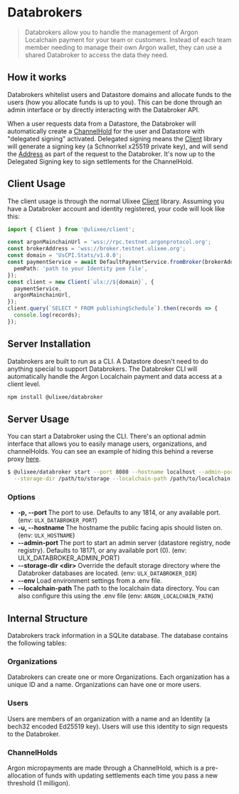 # Databrokers

> Databrokers allow you to handle the management of Argon Localchain payment for your team or customers. Instead of each team member needing to manage their own Argon wallet, they can use a shared Databroker to access the data they need.

## How it works

Databrokers whitelist users and Datastore domains and allocate funds to the users (how you allocate funds is up to you). This can be done through an admin interface or by directly interacting with the Databroker API.

When a user requests data from a Datastore, the Databroker will automatically create a [ChannelHold](#channelHolds) for the user and Datastore with "delegated signing" activated. Delegated signing means the [Client](#client-usage) library will generate a signing key (a Schnorrkel x25519 private key), and will send the [Address](https://docs.substrate.io/reference/glossary/#ss58-address-format) as part of the request to the Databroker. It's now up to the Delegated Signing key to sign settlements for the ChannelHold.

## Client Usage

The client usage is through the normal Ulixee [Client](https://ulixee.org/docs/client) library. Assuming you have a Databroker account and identity registered, your code will look like this:

```typescript
import { Client } from '@ulixee/client';

const argonMainchainUrl = 'wss://rpc.testnet.argonprotocol.org';
const brokerAddress = 'wss://broker.testnet.ulixee.org';
const domain = 'UsCPI.Stats/v1.0.0';
const paymentService = await DefaultPaymentService.fromBroker(brokerAddress, {
  pemPath: 'path to your Identity pem file',
});
const client = new Client(`ulx://${domain}`, {
  paymentService,
  argonMainchainUrl,
});
client.query(`SELECT * FROM publishingSchedule`).then(records => {
  console.log(records);
});
```

## Server Installation

Databrokers are built to run as a CLI. A Datastore doesn't need to do anything special to support Databrokers. The Databroker CLI will automatically handle the Argon Localchain payment and data access at a client level.

```bash
npm install @ulixee/databroker
```

## Server Usage

You can start a Databroker using the CLI. There's an optional admin interface that allows you to easily manage users, organizations, and channelHolds. You can see an example of hiding this behind a reverse proxy <a href="https://github.com/ulixee/ulixee/blob/main/datastore/broker/nginx.conf" target=_blank>here</a>.

```bash
$ @ulixee/databroker start --port 8080 --hostname localhost --admin-port 8081 \
  --storage-dir /path/to/storage --localchain-path /path/to/localchain
```

### Options

- **-p, --port <number>** The port to use. Defaults to any 1814, or any available port. (env: `ULX_DATABROKER_PORT`)
- **-u, --hostname <hostname>** The hostname the public facing apis should listen on. (env: `ULX_HOSTNAME`)
- **--admin-port <number>** The port to start an admin server (datastore registry, node registry). Defaults to 18171, or any available port (0). (env:
  ULX_DATABROKER_ADMIN_PORT)
- **--storage-dir \<dir\>** Override the default storage directory where the Databroker databases are located. (env: `ULX_DATABROKER_DIR`)
- **--env <path>** Load environment settings from a .env file.
- **--localchain-path <path>** The path to the localchain data directory. You can also configure this using the .env file (env: `ARGON_LOCALCHAIN_PATH`)

## Internal Structure

Databrokers track information in a SQLite database. The database contains the following tables:

### Organizations

Databrokers can create one or more Organizations. Each organization has a unique ID and a name. Organizations can have one or more users.

### Users

Users are members of an organization with a name and an Identity (a bech32 encoded Ed25519 key). Users will use this identity to sign requests to the Databroker.

### ChannelHolds

Argon micropayments are made through a ChannelHold, which is a pre-allocation of funds with updating settlements each time you pass a new threshold (1 milligon).
